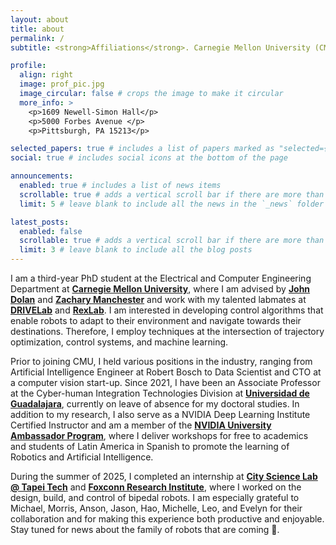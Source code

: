 ```yaml
---
layout: about
title: about
permalink: /
subtitle: <strong>Affiliations</strong>. Carnegie Mellon University (CMU) and the Universidad de Guadalajara (UdeG)

profile:
  align: right
  image: prof_pic.jpg
  image_circular: false # crops the image to make it circular
  more_info: >
    <p>1609 Newell-Simon Hall</p>
    <p>5000 Forbes Avenue </p>
    <p>Pittsburgh, PA 15213</p>

selected_papers: true # includes a list of papers marked as "selected={true}"
social: true # includes social icons at the bottom of the page

announcements:
  enabled: true # includes a list of news items
  scrollable: true # adds a vertical scroll bar if there are more than 3 news items
  limit: 5 # leave blank to include all the news in the `_news` folder

latest_posts:
  enabled: false
  scrollable: true # adds a vertical scroll bar if there are more than 3 new posts items
  limit: 3 # leave blank to include all the blog posts
---
```


I am a third-year PhD student at the Electrical and Computer Engineering Department at **[Carnegie Mellon University](https://www.cmu.edu/)**, where I am advised by **[John Dolan](https://www.ri.cmu.edu/ri-faculty/john-m-dolan/)** and **[Zachary Manchester](https://www.ri.cmu.edu/ri-faculty/zachary-manchester/)** and work with my talented labmates at **[DRIVELab](https://drive-lab-cmu.github.io/people/)** and **[RexLab](https://rexlab.ri.cmu.edu/)**. I am interested in developing control algorithms that enable robots to adapt to their environment and navigate towards their destinations. Therefore, I employ techniques at the intersection of trajectory optimization, control systems, and machine learning.

Prior to joining CMU, I held various positions in the industry, ranging from Artificial Intelligence Engineer at Robert Bosch to Data Scientist and CTO at a computer vision start-up. Since 2021, I have been an Associate Professor at the Cyber-human Integration Technologies Division at **[Universidad de Guadalajara](https://www.udg.mx/en/inicio)**, currently on leave of absence for my doctoral studies. In addition to my research, I also serve as a NVIDIA Deep Learning Institute Certified Instructor and am a member of the **[NVIDIA University Ambassador Program](https://www.nvidia.com/en-us/training/educator-programs/university-ambassador-program/)**, where I deliver workshops for free to academics and students of Latin America in Spanish to promote the learning of Robotics and Artificial Intelligence.

During the summer of 2025, I completed an internship at **[City Science Lab @ Tapei Tech](https://www.csltaipeitech.com/)** and **[Foxconn Research Institute](https://www.honhai.com/en-us/rd-and-technology/institute)**, where I worked on the design, build, and control of bipedal robots. I am especially grateful to Michael, Morris, Anson, Jason, Hao, Michelle, Leo, and Evelyn for their collaboration and for making this experience both productive and enjoyable. Stay tuned for news about the family of robots that are coming 🍍.
